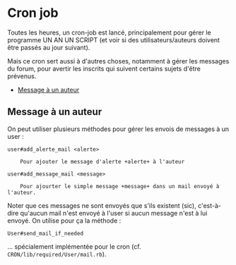 # Cron job

Toutes les heures, un cron-job est lancé, principalement pour gérer le programme UN AN UN SCRIPT (et voir si des utilisateurs/auteurs doivent être passés au jour suivant).

Mais ce cron sert aussi à d'autres choses, notamment à gérer les messages du forum, pour avertir les inscrits qui suivent certains sujets d'être prévenus.

* [Message à un auteur](#messagesaunauteur)
<a name='messagesaunauteur'></a>

## Message à un auteur

On peut utiliser plusieurs méthodes pour gérer les envois de messages à un user :

    user#add_alerte_mail <alerte>

        Pour ajouter le message d'alerte +alerte+ à l'auteur

    user#add_message_mail <message>

        Pour ajourter le simple message +message+ dans un mail envoyé à l'auteur.

Noter que ces messages ne sont envoyés que s'ils existent (sic), c'est-à-dire qu'aucun mail n'est envoyé à l'user si aucun message n'est à lui envoyé. On utilise pour ça la méthode :

    User#send_mail_if_needed

… spécialement implémentée pour le cron (cf. `CRON/lib/required/User/mail.rb`).
